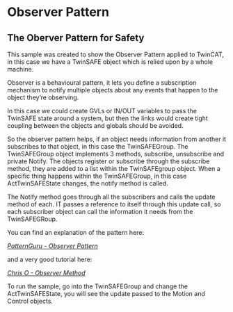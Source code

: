 # Observer Pattern

## The Oberver Pattern for Safety

This sample was created to show the Observer Pattern applied to TwinCAT, in this case we have a TwinSAFE object which is relied upon by a whole machine.

Observer is a behavioural pattern, it lets you define a subscription mechanism to notify multiple objects about any events that happen to the object they’re observing.

In this case we could create GVLs or IN/OUT variables to pass the TwinSAFE state around a system, but then the links would create tight coupling between the objects and globals should be avoided.

So the observer pattern helps, if an object needs information from another it subscribes to that object, in this case the TwinSAFEGroup. The TwinSAFEGroup object implements 3 methods, subscribe, unsubscribe and private Notify. The objects register or subscribe through the subscribe method, they are added to a list within the TwinSAFEgroup object. When a specific thing happens within the TwinSAFEGroup, in this case ActTwinSAFEState changes, the notify method is called.

The Notify method goes through all the subscribers and calls the update method of each. IT passes a reference to itself through this update call, so each subscriber object can call the information it needs from the TwinSAFEGRoup.

You can find an explanation of the pattern here:

*[PatternGuru - Observer Pattern](https://refactoring.guru/design-patterns/observer)*

and a very good tutorial here:

*[Chris O - Observer Method](https://www.youtube.com/watch?v=_BpmfnqjgzQ)*

To run the sample, go into the TwinSAFEGroup and change the ActTwinSAFEState, you will see the update passed to the Motion and Control objects.
